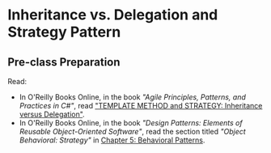 # Inheritance vs. Delegation and Strategy Pattern

## Pre-class Preparation

Read:
- In O'Reilly Books Online, in the book *"Agile Principles, Patterns, and Practices in C#"*, read ["TEMPLATE METHOD and STRATEGY: Inheritance versus Delegation"](https://learning.oreilly.com/library/view/agile-principles-patterns/0131857258/ch22.xhtml).
- In O'Reilly Books Online, in the book *"Design Patterns: Elements of Reusable Object-Oriented Software"*, read the section titled *"Object Behavioral: Strategy"* in [Chapter 5: Behavioral Patterns](https://learning.oreilly.com/library/view/design-patterns-elements/0201633612/ch05.html).

